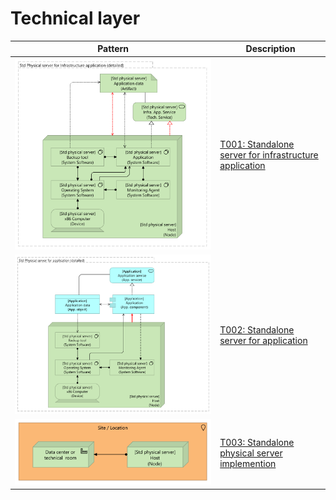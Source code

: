 # Technical layer

| Pattern | Description |
|--|--|
| ![](standalone-physical-server-for-infrastructure-application/images/std-physical-server-for-infrastructure-app-detailed.svg) | [T001: Standalone server for infrastructure application](standalone-physical-server-for-infrastructure-application/) |
| ![](standalone-physical-server-for-infrastructure-application/images/std-physical-server-for-application-detailed.svg) | [T002: Standalone server for application](standalone-physical-server-for-infrastructure-application/) |
| ![](standalone-physical-server-for-infrastructure-application/images/std-physical-server-implementation.svg) | [T003: Standalone physical server implemention](standalone-physical-server-for-infrastructure-application/) |
